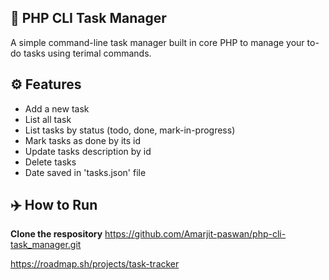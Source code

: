 ## 📁 PHP CLI Task Manager

A simple command-line task manager built in core PHP to manage your to-do tasks using terimal commands.

## ⚙️ Features

- Add a new task
- List all task
- List tasks by status (todo, done, mark-in-progress)
- Mark tasks as done by its id
- Update tasks description by id
- Delete tasks
- Date saved in 'tasks.json' file

## ✈️ How to Run

**Clone the respository**
https://github.com/Amarjit-paswan/php-cli-task_manager.git

https://roadmap.sh/projects/task-tracker